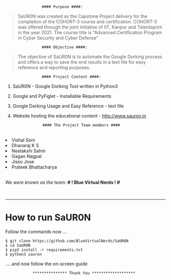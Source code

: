 					#### Purpose ####:

> SaUR0N was created as the Capstone Project delivery for the completion of the COHORT-3 course and certification.
> COHORT-3 was offered through the joint initiative of IIT, Kanpur and Talentsprint in the year 2021.
> The course title is "Advanced Certification Program in Cyber Security and Cyber Defense"


					#### Objective ####:

> The objective of SaUR0N is to automate the Google Dorking process and offers a way to save the end results in a text file for easy reference and reporting purposes.


					#### Project Content ####:

1. SaUR0N - Google Dorking Tool written in Python3
2. Google and PyFiglet - Installable Requirements
3. Google Dorking Usage and Easy Reference - text file
4. Website hosting the educational content - http://www.sauron.in


					#### The Project Team members ####
<br> 
    
<li> Vishal Soni </li>
<li> Dhanaraj K S </li>
<li> Neelakshi Sahni </li>
<li> Gagan Nagpal </li>
<li> Jisso Jose </li>
<li> Prateek Bhattacharya </li>

<br>

<i>We were known as the team:</i> <b> # ! Blue Virtual Nerds ! # </b>

<br>

--------------------------------------


<h1> How to run SaUR0N </h1>

Follow the commands now ...
```
$ git clone https://github.com/BlueVirtualNerds/SaUR0N
$ cd SaUR0N
$ pip3 install -r requirements.txt
$ python3 sauron
```
.....and now follow the on-screen guide


				*************** Thank You *******************
